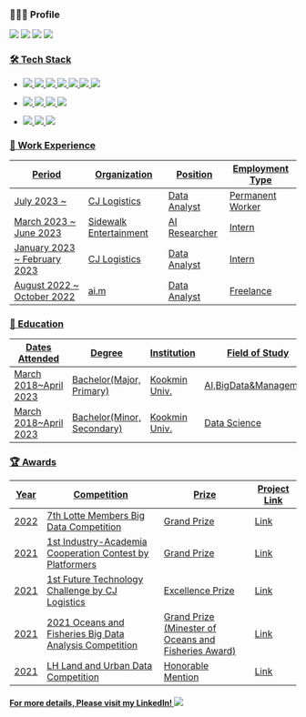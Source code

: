 ### 🙍🏻‍♂️ Profile
 <a href="https://www.instagram.com/jin_kwonu/" target="_blank"><img src="https://img.shields.io/badge/Instagram-ff69b4?style=flat&logo=Instagram&logoColor=white"/></a> <img src="https://img.shields.io/badge/kyja4639@naver.com-03C75A?style=flat&logo=Naver&logoColor=white"/> <a href="https://www.linkedin.com/in/rnjsdb72" target="_blank"><img src="https://img.shields.io/badge/LinkedIn-0A66C2?style=flat&logo=LinkedIn&logoColor=white"/></a> <a href="https://velog.io/@rnjsdb72" target="_blank"><img src="https://img.shields.io/badge/Blog-20C997?style=flat&logo=Velog&logoColor=white"/>

### 🛠 Tech Stack
- <img src="https://img.shields.io/badge/Python-111111?style=flat&logo=Python&logoColor=white"/> <img src="https://img.shields.io/badge/Pytorch-EE4C2C?style=flat&logo=Pytorch&logoColor=white"/> <img src="https://img.shields.io/badge/SQL-4479A1?style=flat&logo=MySQL&logoColor=white"/> <img src="https://img.shields.io/badge/Git-F05032?style=flat&logo=Git&logoColor=white"/> <img src="https://img.shields.io/badge/Tableau-E97627?style=flat&logo=Tableau&logoColor=white"/> <img src="https://img.shields.io/badge/Docker-2496ED?style=flat&logo=Docker&logoColor=white"/> <img src="https://img.shields.io/badge/Conda-44A833?style=flat&logo=Anaconda&logoColor=white"/>
- <img src="https://img.shields.io/badge/Github-181717?style=flat&logo=Github&logoColor=white"/> <img src="https://img.shields.io/badge/Teams-6264A7?style=flat&logo=MicrosoftTeams&logoColor=white"/> <img src="https://img.shields.io/badge/Slack-4A154B?style=flat&logo=Slack&logoColor=white"/> <img src="https://img.shields.io/badge/Notion-000000?style=flat&logo=Notion&logoColor=white"/>

- <img src="https://img.shields.io/badge/Window-0078D6?style=flat&logo=Windows&logoColor=white"/> <img src="https://img.shields.io/badge/Mac-000000?style=flat&logo=Macos&logoColor=white"/> <img src="https://img.shields.io/badge/Linux-FCC624?style=flat&logo=Linux&logoColor=white"/>

### 💼 Work Experience
|Period|Organization|Position|Employment Type|
|-|-|-|-|
|July 2023 ~ |CJ Logistics|Data Analyst|Permanent Worker|
|March 2023 ~ June 2023|Sidewalk Entertainment|AI Researcher|Intern|
|January 2023 ~ February 2023|CJ Logistics|Data Analyst|Intern|
|August 2022 ~ October 2022|ai.m|Data Analyst|Freelance|

### 📝 Education
|Dates Attended|Degree|Institution|Field of Study|Remarks|
|-|-|-|-|-|
|March 2018~April 2023|Bachelor(Major, Primary)|Kookmin Univ.|AI,BigData&Management||
|March 2018~April 2023|Bachelor(Minor, Secondary)|Kookmin Univ.|Data Science||

### 🏆 Awards
|Year|Competition|Prize|Project Link|
|-|-|-|-|
|2022|7th Lotte Members Big Data Competition|Grand Prize|<a href="https://github.com/rnjsdb72/2022_LotteMembers_BigData_Competition" target="_blank">Link</a>|
|2021|1st Industry-Academia Cooperation Contest by Platformers|Grand Prize|<a href="https://github.com/rnjsdb72/competition/tree/master/%EC%82%B0%ED%95%99%EC%97%B0%EA%B3%84%EA%B3%B5%EB%AA%A8%EC%A0%84(%ED%94%8C%EB%9E%AB%ED%8F%AC%EB%A8%B8%EC%8A%A4)" target="_blank">Link</a>|
|2021|1st Future Technology Challenge by CJ Logistics|Excellence Prize|<a href="https://github.com/rnjsdb72/competition/tree/master/2021%20CJ%EB%8C%80%ED%95%9C%ED%86%B5%EC%9A%B4%20%EB%AF%B8%EB%9E%98%EA%B8%B0%EC%88%A0%20%EC%B1%8C%EB%A6%B0%EC%A7%80" target="_blank">Link</a>|
|2021|2021 Oceans and Fisheries Big Data Analysis Competition|Grand Prize<br>(Minester of Oceans and Fisheries Award)|<a href="https://github.com/rnjsdb72/competition/tree/master/2021%20%ED%95%B4%EC%96%91%EC%88%98%EC%82%B0%20%EB%B9%85%EB%8D%B0%EC%9D%B4%ED%84%B0%20%EB%B6%84%EC%84%9D%20%EA%B2%BD%EC%A7%84%EB%8C%80%ED%9A%8C" target="_blank">Link</a>|
|2021|LH Land and Urban Data Competition|Honorable Mention|<a href="https://github.com/rnjsdb72/competition/tree/master/2021%20LH%20%EA%B5%AD%ED%86%A0%EB%8F%84%EC%8B%9C%20%EB%8D%B0%EC%9D%B4%ED%84%B0%20%EA%B2%BD%EC%A7%84%EB%8C%80%ED%9A%8C" target="_blank">Link</a>|

#### For more details, Please visit my LinkedIn! <a href="https://www.linkedin.com/in/rnjsdb72" target="_blank"><img src="https://img.shields.io/badge/LinkedIn-0A66C2?&logo=LinkedIn&logoColor=white"/></a>
